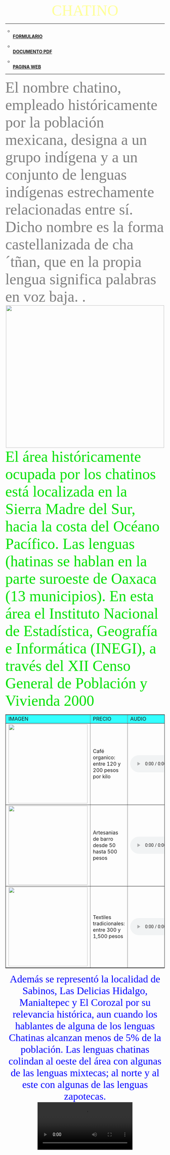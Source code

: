 <html>
<head>
<title>CHATINO</title>
</head>
<body background="xdd.gif">
<center>
<FONT FACE="Georgia, Times New Roman, Times, serif" 
SIZE="16" color="#FFFF99">CHATINO</FONT>
</center>
<hr color="#666666">
<ul style="list-style-type: circle;">
  <li><a href="subpagina.html"><BR><strong>FORMULARIO</strong></p>
</a></li>
  <li><a href="CHATINO.pdf"><BR><strong>DOCUMENTO PDF</strong></p>
</a></li>
  <li><a href=https://sic.gob.mx/ficha.php?table=inali_li&table_id=3""><BR><strong>PAGINA WEB</strong></p>
</a></li>
</ul>
<HR>
<FONT SIZE="10" COLOR="GREY" FACE="Aldhabi">El nombre chatino, empleado históricamente por la población mexicana, designa a un grupo indígena y a un conjunto de lenguas indígenas 
estrechamente relacionadas entre sí. Dicho nombre es la forma
 castellanizada de cha´tñan, que en la propia lengua significa
  palabras en voz baja. .</FONT>
<CENTER><IMG SRC="img1.JPG" WIDTH="500" HEIGHT="450"></IMG></CENTER>
<FONT SIZE="8" COLOR="GREN" FACE="Batang">El área históricamente ocupada por los chatinos
 está localizada en la Sierra Madre del Sur, hacia la costa del Océano Pacífico. Las lenguas
 (hatinas se hablan en la parte suroeste de Oaxaca
 (13 municipios). En esta área el Instituto Nacional de Estadística, Geografía e Informática (INEGI), a través 
del XII Censo General de Población y Vivienda 2000</FONT>
<CENTER>
<TABLE BORDER=1>
<tr>
<center>
<td width="251" bgcolor="#33FFFF">IMAGEN</td>
<td width="158" bgcolor="#33FFFF">PRECIO</td>
<td width="84" bgcolor="#33FFFF">AUDIO</td>
</center>
<tr>

<td bg color="grey"> <img src="1.jpg" height="250" width="250"> </td>
<td>Café organico: entre 120 y 200 pesos por kilo </td>
<td><audio src="a1.mp3"controls></audio></td>
<tr>
<td bg color="grey"> <img src="2.jpg" height="250" width="250"> </td>
<td> Artesanias de barro desde 50 hasta 500 pesos </td>
<td><audio src="a2.mp3"controls></audio></td>
<tr>
<td bg color="grey"> <img src="3.jpg" height="250" width="250"> </td>
<td>Textiles tradicionales: entre 300 y 1,500 pesos </td>
<td><audio src="a3.mp3"controls></audio></td>
</table>
<FONT SIZE="6" COLOR="blue" FACE="Antiqua">Además se representó la localidad
 de Sabinos, Las Delicias Hidalgo, Manialtepec y El Corozal por su relevancia histórica, aun cuando los hablantes de alguna de 
los lenguas Chatinas alcanzan menos de 5% de la población.
Las lenguas chatinas colindan al oeste del área con algunas de las 
lenguas mixtecas; al norte y al este con algunas de las lenguas zapotecas.
 </FONT>
<center>
<video controls> <source src="v1.MP4"WIDTH="450" HEIGHT="400"></video controls></center>



</BODY>
  
</HTML>
